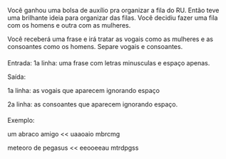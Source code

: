 Você ganhou uma bolsa de auxílio pra organizar a fila do RU.
Então teve uma brilhante ideia para organizar das filas.
Você decidiu fazer uma fila com os homens e outra com as mulheres.

Você receberá uma frase e irá tratar as vogais como as mulheres e as consoantes como os homens. Separe vogais e consoantes.

####

Entrada: 1a linha: uma frase com letras minusculas e espaço apenas.

Saída:

1a linha: as vogais que aparecem ignorando espaço

2a linha: as consoantes que aparecem ignorando espaço.

####

Exemplo:
>>
um abraco amigo
<<
uaaoaio
mbrcmg

>>
meteoro de pegasus
<<
eeooeeau
mtrdpgss